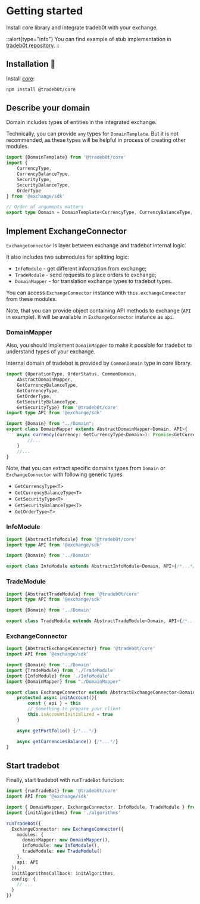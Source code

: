 # Getting started

Install core library and integrate tradeb0t with your exchange.

::alert{type="info"}
  You can find example of stub implementation in [tradeb0t repository](https://github.com/d0rich/tradeb0t/tree/master/apps/stubb0t).
::

## Installation 🔧

Install [core](https://www.npmjs.com/package/@tradeb0t/core): 

```sh
npm install @tradeb0t/core
```

## Describe your domain

Domain includes types of entities in the integrated exchange. 

Technically, you can provide `any` types for `DomainTemplate`. But it is not recommended, as these types will be helpful in process of creating other modules.

```ts
import {DomainTemplate} from '@tradeb0t/core'
import {
    CurrencyType,
    CurrencyBalanceType,
    SecurityType,
    SecurityBalanceType,
    OrderType
} from '@exchange/sdk'

// Order of arguments matters
export type Domain = DomainTemplate<CurrencyType, CurrencyBalanceType, SecurityType, SecurityBalanceType, OrderType>
```

## Implement ExchangeConnector

`ExchangeConnector` is layer between exchange and tradebot internal logic. 

It also includes two submodules for splitting logic:
- `InfoModule` - get different information from exchange;
- `TradeModule` - send requests to place orders to exchange;
- `DomainMapper` - for translation exchange types to tradebot types.

You can access `ExchangeConnector` instance with `this.exchangeConnector` from these modules.

Note, that you can provide object containing API methods to exchange (`API` in example). It will be available in `ExchangeConnector` instance as `api`.

### DomainMapper

Also, you should implement `DomainMapper` to make it possible for tradebot to understand types of your exchange. 

Internal domain of tradebot is provided by `CommonDomain` type in core library.

```ts
import {OperationType, OrderStatus, CommonDomain,
    AbstractDomainMapper,
    GetCurrencyBalanceType,
    GetCurrencyType,
    GetOrderType,
    GetSecurityBalanceType,
    GetSecurityType} from '@tradeb0t/core'
import type API from '@exchange/sdk'

import {Domain} from "../Domain";
export class DomainMapper extends AbstractDomainMapper<Domain, API>{
    async currency(currency: GetCurrencyType<Domain>): Promise<GetCurrencyType<CommonDomain>>{
        //...
    }
    //...
}
```

Note, that you can extract specific domains types from `Domain` or `ExchangeConnector` with following generic types:
- `GetCurrencyType<T>`
- `GetCurrencyBalanceType<T>`
- `GetSecurityType<T>`
- `GetSecurityBalanceType<T>`
- `GetOrderType<T>`

### InfoModule

```ts
import {AbstractInfoModule} from '@tradeb0t/core'
import type API from '@exchange/sdk'

import {Domain} from '../Domain'

export class InfoModule extends AbstractInfoModule<Domain, API>{/*...*/}
```

### TradeModule

```ts
import {AbstractTradeModule} from '@tradeb0t/core'
import type API from '@exchange/sdk'

import {Domain} from '../Domain'

export class TradeModule extends AbstractTradeModule<Domain, API>{/*...*/}
```

### ExchangeConnector

```ts
import {AbstractExchangeConnector} from '@tradeb0t/core'
import API from '@exchange/sdk'

import {Domain} from '../Domain'
import {TradeModule} from './TradeModule'
import {InfoModule} from './InfoModule'
import {DomainMapper} from "./DomainMapper"

export class ExchangeConnector extends AbstractExchangeConnector<Domain, API>{
    protected async initAccount(){
        const { api } = this
        // Something to prepare your client
        this.isAccountInitialized = true
    }

    async getPortfolio() {/*...*/}

    async getCurrenciesBalance() {/*...*/}
}
```

## Start tradebot

Finally, start tradebot with `runTradeBot` function:

```typescript
import {runTradeBot} from '@tradeb0t/core'
import API from '@exchange/sdk'

import { DomainMapper, ExchangeConnector, InfoModule, TradeModule } from './bot'
import {initAlgorithms} from './algorithms'

runTradeBot({
  ExchangeConnector: new ExchangeConnector({
    modules: {
      domainMapper: new DomainMapper(),
      infoModule: new InfoModule(),
      tradeModule: new TradeModule()
    },
    api: API
  }),
  initAlgorithmsCallback: initAlgorithms,
  config: {
    // ...
  }
})
```

